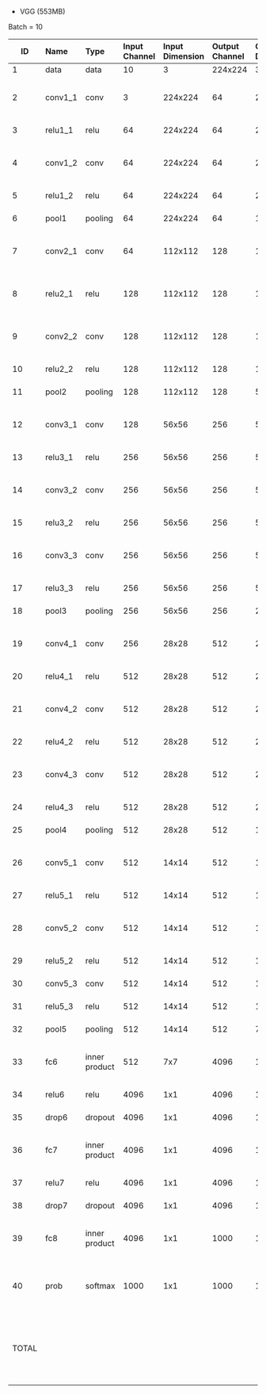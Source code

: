 * VGG (553MB)

Batch = 10


| ID | Name | Type | Input Channel | Input Dimension | Output Channel | Output Dimension | OPS | Mem |
| -- | :--- | :--- | :--- | :--- | :--- |:--- | :--- | :--- | 
| 1	 | data | data | 10    |	3	  | 224x224 | 	3	 | 224x224	|              | activation	1.51M |
| 2	| conv1_1 | conv	| 	3	 | 224x224	| 64	| 224x224	| macc	867.04M | activation	32.11M param	1.79k |
| 3	| relu1_1	| relu | 64	 | 224x224 |	64	| 224x224	| comp	32.11M | activation	32.11M |
| 4	| conv1_2	| conv | 64 | 224x224 | 	64	| 224x224	| macc	18.5G |activation	32.11M param	36.93k |
| 5	| relu1_2	| relu | 		64| 	224x224| 	64| 	224x224| 	comp	32.11M | activation	32.11M | 
| 6	| pool1 | pooling | 		64| 	224x224| 	64| 	112x112| 	comp	32.11M | activation	8.03M |
| 7	| conv2_1 | conv | 64 | 	112x112 | 	128 | 	112x112	| macc	9.25G |activation	16.06M param	73.86k |
| 8	| relu2_1	| relu | 128 | 112x112 |128 |	112x112	|comp	16.06M activation	16.06M |
| 9	| conv2_2 | conv | 128 | 112x112 | 128 | 112x112 | macc	18.5G | activation	16.06M param	147.58k |
| 10 | relu2_2 | relu |	128 |	112x112 |	128 |	112x112 |	comp	16.06M | activation	16.06M |
| 11 | pool2 |	pooling |	128 |	112x112 |	128 |	56x56 |	comp	16.06M  | activation	4.01M  |
| 12 |	conv3_1 |	conv |	128 |	56x56 |	256 |	56x56 |	macc	9.25G  | activation	8.03M param	295.17k |
| 13 |	relu3_1 |	relu |		256 |	56x56 |	256 |	56x56 |	comp	8.03M  | activation	8.03M |
| 14 |	conv3_2 |	conv |		256 |	56x56 |	256 |	56x56 |	macc	18.5G |activation	8.03M param	590.08k  |
| 15 |	relu3_2 |	relu |	256 |	56x56 |	256 |	56x56 |	comp	8.03M | activation	8.03M
| 16 |	conv3_3 |	conv |	256	 |56x56	 |256	 |56x56	 |macc	18.5G | activation	8.03M param	590.08k  |
| 17 |	relu3_3 |	relu |		256 |	56x56 |	256 |	56x56 | comp	8.03M | activation	8.03M |
| 18 |	pool3 |	pooling |	256 |	56x56 |	256 |	28x28 |	comp	8.03M | activation	2.01M  |
| 19 |	conv4_1 |	conv |		256 |	28x28 |	512 |	28x28 |	macc	9.25G | activation	4.01M param	1.18M  |
| 20 |	relu4_1 |	relu |		512 |	28x28 |	512 |	28x28 |	comp 4.01M | activation	4.01M  |
| 21 |	conv4_2 |	conv |		512 |	28x28 |	512 |	28x28 |	macc	18.5G  | activation	4.01M param	2.36M  |
| 22 |	relu4_2  | relu |		512 |	28x28 |	512 |	28x28 |	comp	4.01M | activation	4.01M |
| 23 |	conv4_3	| conv	|	512	|28x28	|512	|28x28 |	macc	18.5G |activation	4.01M param	2.36M |
| 24 |	relu4_3 |	relu |		512	| 28x28	| 512 |	28x28	| comp	4.01M | activation	4.01M |
| 25 |	pool4 |	pooling |		512	| 28x28 |	512	| 14x14 |	comp	4.01M | activation	1M |
| 26 |	conv5_1	| conv |		512 |	14x14 |	512 |	14x14 |	macc	4.62G | activation	1M param	2.36M |
| 27 |	relu5_1	| relu | 512 | 14x14 |	512 |	14x14 |	comp	1M | activation	1M |
| 28 |	conv5_2	| conv	|	512 |	14x14 |	512 |	14x14	| macc	4.62G | activation	1M param	2.36M |
| 29 |	relu5_2	| relu | 512 | 14x14 | 512 | 14x14 | comp	1M | activation	1M |
| 30 |	conv5_3	| conv | 512 |	14x14 |	512 |	14x14 |	macc	4.62G | activation	1M | param	2.36M |
| 31 |	relu5_3	| relu | 512 | 14x14 |	512	| 14x14	| comp	1M | activation	1M |
| 32 |	pool5	| pooling |	512 |	14x14 |	512	 | 7x7 |	comp	1M | activation	250.88k |
| 33 |	fc6	| inner product	|	512	| 7x7 |	4096 | 1x1 | 	macc	1.03G | activation	40.96k param	102.76M |
| 34 |	relu6	| relu | 4096 |	1x1	| 4096 | 1x1 |	comp	40.96k | activation	40.96k |
| 35 |	drop6	| dropout |	4096 | 1x1 | 4096 |	1x1	| comp	40.96k | activation	40.96k |
| 36 |	fc7	| inner product	| 4096 | 1x1 | 4096 |	1x1	| macc	167.77M | activation	40.96k param	16.78M |
| 37 |	relu7	| relu | 4096 |	1x1 |	4096 |	1x1	| comp	40.96k | activation	40.96k |
| 38 |	drop7	| dropout |	4096 |	1x1	| 4096 |	1x1	| comp	40.96k | activation	40.96k |
| 39 |	fc8	| inner product |	4096 | 1x1 | 1000 |	1x1	| macc	40.96M | activation	10k param	4.1M |
| 40 |	prob	| softmax |	1000 |	1x1 |	1000 |	1x1	| add	10k div	10k exp	10k activation	10k |
| TOTAL |	| | | | | | macc	154.7G comp	196.85M add	10k div	10k exp	10k | activation	288.03M param	138.36M |
